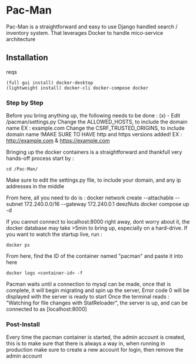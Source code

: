 # Pac-Man

Pac-Man is a straightforward and easy to use Django handled search / inventory system. That leverages Docker to handle mico-service architecture

## Installation

reqs

    (full gui install) docker-desktop
    (lightweight install) docker-cli docker-compose docker

### Step by Step

Before you bring anything up, the following needs to be done :
(x) - Edit /pacman/settings.py
    Change the ALLOWED_HOSTS, to include the domain name EX : example.com
    Change the CSRF_TRUSTED_ORIGINS, to include domain name !MAKE SURE TO HAVE http and https versions added! EX : <http://example.com> & <https://example.com>

Bringing up the docker containers is a straightforward and thankfull very hands-off process
start by :

    cd /Pac-Man/

Make sure to edit the settings.py file, to include your domain, and any ip addresses in the middle


From here, all you need to do is :
    docker network create --attachable --subnet 172.240.0.0/16 --gateway 172.240.0.1 deezNuts
    docker compose up -d

If you cannot connect to localhost:8000 right away, dont worry about it, the docker database may take >5min to bring up, especially on a hard-drive. If you want to watch the startup live, run :

    docker ps

From here, find the ID of the container named "pacman" and paste it into here

    docker logs <container-id> -f

Pacman waits until a connection to mysql can be made, once that is complete, it will begin migrating and spin up the server, Error code 0 will be displayed with the server is ready to start
Once the terminal reads : "Watching for file changes with StatReloader", the server is up, and can be connected to as [localhost:8000]

### Post-Install

Every time the pacman container is started, the admin account is created, this is to make sure that there is always a way in, when running in production make sure to create a new account for login, then remove the admin account
